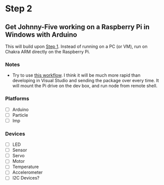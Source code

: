 # Step 2
## Get Johnny-Five working on a Raspberry Pi in Windows with Arduino

This will build upon [Step 1](https://github.com/BrianGenisio/win-io/tree/master/1.-Johnny-Five-on-Chakra-x86).  Instead of running on a PC (or VM), run on Chakra ARM directly on the Raspberry Pi.

### Notes
- Try to use  [this workflow](https://ms-iot.github.io/content/en-US/win10/samples/NodejsCylon.htm).  I think it will be much more rapid than developing in Visual Studio and sending the package over every time.  It will mount the Pi drive on the dev box, and run node from remote shell.

### Platforms
- [ ] Arduino
- [ ] Particle
- [ ] Imp

### Devices
- [ ] LED
- [ ] Sensor
- [ ] Servo
- [ ] Motor
- [ ] Temperature
- [ ] Accelerometer
- [ ] I2C Devices?
